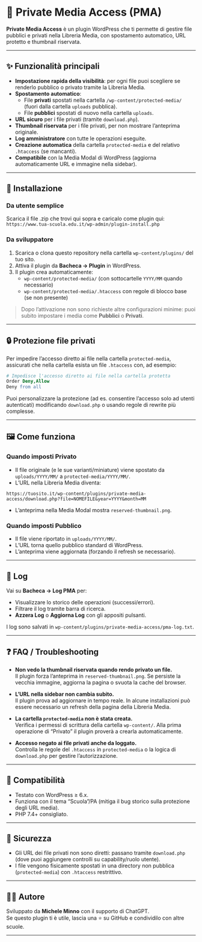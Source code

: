 # 📁 Private Media Access (PMA)

**Private Media Access** è un plugin WordPress che ti permette di gestire file pubblici e privati nella Libreria Media, con spostamento automatico, URL protetto e thumbnail riservata.

---

## ✨ Funzionalità principali

- **Impostazione rapida della visibilità**: per ogni file puoi scegliere se renderlo pubblico o privato tramite la Libreria Media.
- **Spostamento automatico**:
  - File **privati** spostati nella cartella `/wp-content/protected-media/` (fuori dalla cartella `uploads` pubblica).
  - File **pubblici** spostati di nuovo nella cartella `uploads`.
- **URL sicuro** per i file privati (tramite `download.php`).
- **Thumbnail riservata** per i file privati, per non mostrare l’anteprima originale.
- **Log amministratore** con tutte le operazioni eseguite.
- **Creazione automatica** della cartella `protected-media` e del relativo `.htaccess` (se mancanti).
- **Compatibile** con la Media Modal di WordPress (aggiorna automaticamente URL e immagine nella sidebar).

---

## 🚀 Installazione

### Da utente semplice
Scarica il file .zip che trovi qui sopra e caricalo come plugin qui: `https://www.tua-scuola.edu.it/wp-admin/plugin-install.php`

### Da sviluppatore
1. Scarica o clona questo repository nella cartella `wp-content/plugins/` del tuo sito.
2. Attiva il plugin da **Bacheca → Plugin** in WordPress.
3. Il plugin crea automaticamente:
   - `wp-content/protected-media/` (con sottocartelle `YYYY/MM` quando necessario)
   - `wp-content/protected-media/.htaccess` con regole di blocco base (se non presente)

> Dopo l’attivazione non sono richieste altre configurazioni minime: puoi subito impostare i media come **Pubblici** o **Privati**.

---

## 🔒 Protezione file privati

Per impedire l’accesso diretto ai file nella cartella `protected-media`, assicurati che nella cartella esista un file `.htaccess` con, ad esempio:

```apache
# Impedisce l'accesso diretto ai file nella cartella protetta
Order Deny,Allow
Deny from all
```

Puoi personalizzare la protezione (ad es. consentire l’accesso solo ad utenti autenticati) modificando `download.php` o usando regole di rewrite più complesse.

---

## 🖼 Come funziona

### Quando imposti **Privato**
- Il file originale (e le sue varianti/miniature) viene spostato da `uploads/YYYY/MM/` a `protected-media/YYYY/MM/`.
- L’URL nella Libreria Media diventa:

```
https://tuosito.it/wp-content/plugins/private-media-access/download.php?file=NOMEFILE&year=YYYY&month=MM
```

- L’anteprima nella Media Modal mostra `reserved-thumbnail.png`.

### Quando imposti **Pubblico**
- Il file viene riportato in `uploads/YYYY/MM/`.
- L’URL torna quello pubblico standard di WordPress.
- L’anteprima viene aggiornata (forzando il refresh se necessario).

---

## 🧰 Log

Vai su **Bacheca → Log PMA** per:
- Visualizzare lo storico delle operazioni (successi/errori).
- Filtrare il log tramite barra di ricerca.
- **Azzera Log** o **Aggiorna Log** con gli appositi pulsanti.

I log sono salvati in `wp-content/plugins/private-media-access/pma-log.txt`.

---

## ❓ FAQ / Troubleshooting

- **Non vedo la thumbnail riservata quando rendo privato un file.**  
  Il plugin forza l’anteprima in `reserved-thumbnail.png`. Se persiste la vecchia immagine, aggiorna la pagina o svuota la cache del browser.

- **L’URL nella sidebar non cambia subito.**  
  Il plugin prova ad aggiornare in tempo reale. In alcune installazioni può essere necessario un refresh della pagina della Libreria Media.

- **La cartella `protected-media` non è stata creata.**  
  Verifica i permessi di scrittura della cartella `wp-content/`. Alla prima operazione di “Privato” il plugin proverà a crearla automaticamente.

- **Accesso negato ai file privati anche da loggato.**  
  Controlla le regole del `.htaccess` in `protected-media` o la logica di `download.php` per gestire l’autorizzazione.

---

## 🧩 Compatibilità

- Testato con WordPress ≥ 6.x.
- Funziona con il tema “Scuola”/PA (mitiga il bug storico sulla protezione degli URL media).
- PHP 7.4+ consigliato.

---

## 🔐 Sicurezza

- Gli URL dei file privati non sono diretti: passano tramite `download.php` (dove puoi aggiungere controlli su capability/ruolo utente).
- I file vengono fisicamente spostati in una directory non pubblica (`protected-media`) con `.htaccess` restrittivo.

---

## 👨‍💻 Autore

Sviluppato da **Michele Minno** con il supporto di ChatGPT.  
Se questo plugin ti è utile, lascia una ⭐ su GitHub e condividilo con altre scuole.

---
